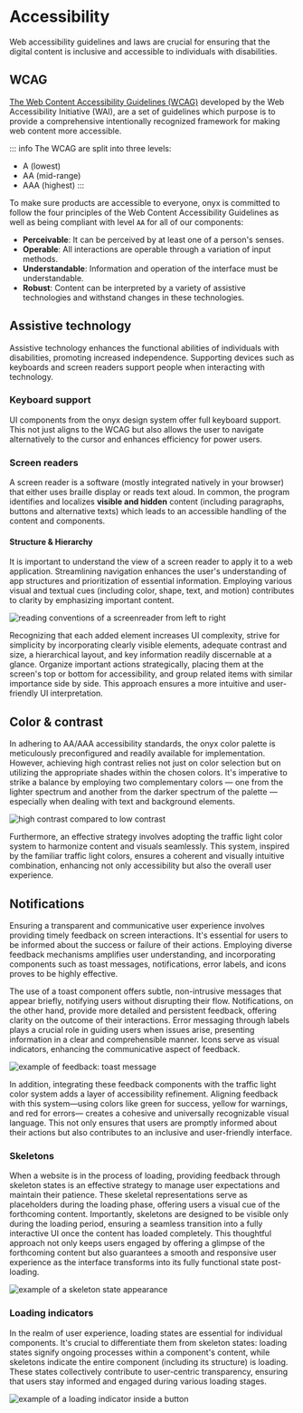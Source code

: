 # Accessibility

Web accessibility guidelines and laws are crucial for ensuring that the digital content is inclusive and accessible to individuals with disabilities.

## WCAG

[The Web Content Accessibility Guidelines (WCAG)](https://www.w3.org/TR/UNDERSTANDING-WCAG20/intro.html#introduction-fourprincs-head) developed by the Web Accessibility Initiative (WAI), are a set of guidelines which purpose is to provide a comprehensive intentionally recognized framework for making web content more accessible.

::: info
The WCAG are split into three levels:

- A (lowest)
- AA (mid-range)
- AAA (highest)
  :::

To make sure products are accessible to everyone, onyx is committed to follow the four principles of the Web Content Accessibility Guidelines as well as being compliant with level `AA` for all of our components:

- **Perceivable**: It can be perceived by at least one of a person's senses.
- **Operable**: All interactions are operable through a variation of input methods.
- **Understandable**: Information and operation of the interface must be understandable.
- **Robust**: Content can be interpreted by a variety of assistive technologies and withstand changes in these technologies.

## Assistive technology

Assistive technology enhances the functional abilities of individuals with disabilities, promoting increased independence. Supporting devices such as keyboards and screen readers support people when interacting with technology.

### Keyboard support

UI components from the onyx design system offer full keyboard support. This not just aligns to the WCAG but also allows the user to navigate alternatively to the cursor and enhances efficiency for power users.

### Screen readers

A screen reader is a software (mostly integrated natively in your browser) that either uses braille display or reads text aloud. In common, the program identifies and localizes **visible and hidden** content (including paragraphs, buttons and alternative texts) which leads to an accessible handling of the content and components.

#### Structure & Hierarchy

It is important to understand the view of a screen reader to apply it to a web application. Streamlining navigation enhances the user's understanding of app structures and prioritization of essential information. Employing various visual and textual cues (including color, shape, text, and motion) contributes to clarity by emphasizing important content.

![reading conventions of a screenreader from left to right](/assets/structure.webp)

Recognizing that each added element increases UI complexity, strive for simplicity by incorporating clearly visible elements, adequate contrast and size, a hierarchical layout, and key information readily discernable at a glance. Organize important actions strategically, placing them at the screen's top or bottom for accessibility, and group related items with similar importance side by side. This approach ensures a more intuitive and user-friendly UI interpretation.

## Color & contrast

In adhering to AA/AAA accessibility standards, the onyx color palette is meticulously preconfigured and readily available for implementation. However, achieving high contrast relies not just on color selection but on utilizing the appropriate shades within the chosen colors. It's imperative to strike a balance by employing two complementary colors — one from the lighter spectrum and another from the darker spectrum of the palette — especially when dealing with text and background elements.

![high contrast compared to low contrast](/assets/contrast.webp)

Furthermore, an effective strategy involves adopting the traffic light color system to harmonize content and visuals seamlessly. This system, inspired by the familiar traffic light colors, ensures a coherent and visually intuitive combination, enhancing not only accessibility but also the overall user experience.

## Notifications

Ensuring a transparent and communicative user experience involves providing timely feedback on screen interactions. It's essential for users to be informed about the success or failure of their actions. Employing diverse feedback mechanisms amplifies user understanding, and incorporating components such as toast messages, notifications, error labels, and icons proves to be highly effective.

The use of a toast component offers subtle, non-intrusive messages that appear briefly, notifying users without disrupting their flow. Notifications, on the other hand, provide more detailed and persistent feedback, offering clarity on the outcome of their interactions.
Error messaging through labels plays a crucial role in guiding users when issues arise, presenting information in a clear and comprehensible manner. Icons serve as visual indicators, enhancing the communicative aspect of feedback.

![example of feedback: toast message](/assets/feedback.webp)

In addition, integrating these feedback components with the traffic light color system adds a layer of accessibility refinement. Aligning feedback with this system—using colors like green for success, yellow for warnings, and red for errors— creates a cohesive and universally recognizable visual language. This not only ensures that users are promptly informed about their actions but also contributes to an inclusive and user-friendly interface.

### Skeletons

When a website is in the process of loading, providing feedback through skeleton states is an effective strategy to manage user expectations and maintain their patience. These skeletal representations serve as placeholders during the loading phase, offering users a visual cue of the forthcoming content. Importantly, skeletons are designed to be visible only during the loading period, ensuring a seamless transition into a fully interactive UI once the content has loaded completely. This thoughtful approach not only keeps users engaged by offering a glimpse of the forthcoming content but also guarantees a smooth and responsive user experience as the interface transforms into its fully functional state post-loading.

![example of a skeleton state appearance](/assets/skeleton.webp)

### Loading indicators

In the realm of user experience, loading states are essential for individual components. It's crucial to differentiate them from skeleton states: loading states signify ongoing processes within a component's content, while skeletons indicate the entire component (including its structure) is loading. These states collectively contribute to user-centric transparency, ensuring that users stay informed and engaged during various loading stages.

![example of a loading indicator inside a button](/assets/loading.webp)
